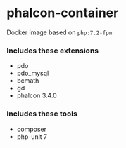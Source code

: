 # phalcon-container
Docker image based on `php:7.2-fpm`

### Includes these extensions
* pdo
* pdo_mysql
* bcmath
* gd
* phalcon 3.4.0

### Includes these tools
* composer
* php-unit 7

